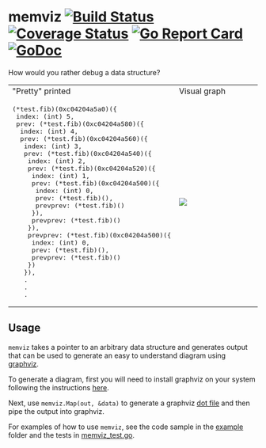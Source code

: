 # memviz [![Build Status](https://travis-ci.org/bradleyjkemp/memviz.svg?branch=master)](https://travis-ci.org/bradleyjkemp/memviz) [![Coverage Status](https://coveralls.io/repos/github/bradleyjkemp/memviz/badge.svg)](https://coveralls.io/github/bradleyjkemp/memviz?branch=master) [![Go Report Card](https://goreportcard.com/badge/github.com/bradleyjkemp/memviz)](https://goreportcard.com/report/github.com/bradleyjkemp/memviz) [![GoDoc](https://godoc.org/github.com/bradleyjkemp/memviz?status.svg)](https://godoc.org/github.com/bradleyjkemp/memviz)

How would you rather debug a data structure?
<table>
  <tr>
    <td>"Pretty" printed</td>
    <td>Visual graph</td>
  </tr>
  <tr>
    <td>
        <pre>
(*test.fib)(0xc04204a5a0)({
 index: (int) 5,
 prev: (*test.fib)(0xc04204a580)({
  index: (int) 4,
  prev: (*test.fib)(0xc04204a560)({
   index: (int) 3,
   prev: (*test.fib)(0xc04204a540)({
    index: (int) 2,
    prev: (*test.fib)(0xc04204a520)({
     index: (int) 1,
     prev: (*test.fib)(0xc04204a500)({
      index: (int) 0,
      prev: (*test.fib)(<nil>),
      prevprev: (*test.fib)(<nil>)
     }),
     prevprev: (*test.fib)(<nil>)
    }),
    prevprev: (*test.fib)(0xc04204a500)({
     index: (int) 0,
     prev: (*test.fib)(<nil>),
     prevprev: (*test.fib)(<nil>)
    })
   }),
   .
   .
   .</pre>
    </td>
    <td width="60%"><image src=".github/fib.svg"></td>
  </tr>
</table>

## Usage
`memviz` takes a pointer to an arbitrary data structure and generates output that can be used to generate an easy to 
understand diagram using [graphviz](https://graphviz.org/about/).

To generate a diagram, first you will need to install graphviz on your system following the instructions [here](https://graphviz.org/download/).

Next, use ```memviz.Map(out, &data)``` to generate a graphviz [dot file](https://graphviz.org/doc/info/lang.html) and 
then pipe the output into graphviz.

For examples of how to use `memviz`, see the code sample in the [example](https://github.com/bradleyjkemp/memviz/example) 
folder and the tests in [memviz_test.go](https://github.com/bradleyjkemp/memviz/blob/master/memviz_test.go).

